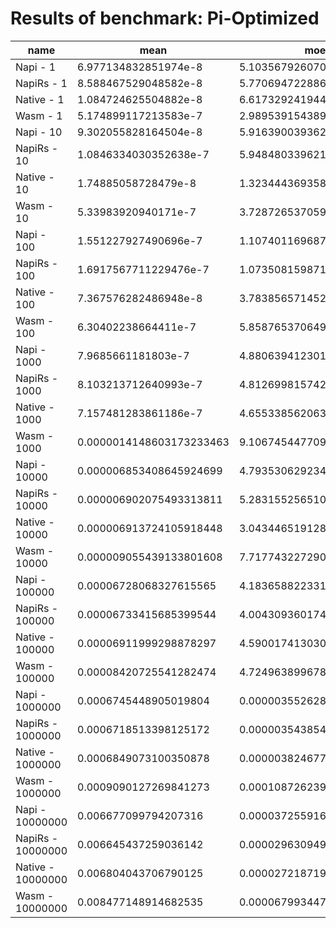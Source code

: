# Results of benchmark: Pi-Optimized

|name|mean|moe|
|----|----|----|
|Napi - 1|6.977134832851974e-8|5.103567926070863e-10|
|NapiRs - 1|8.588467529048582e-8|5.77069472288637e-10|
|Native - 1|1.084724625504882e-8|6.61732924194467e-11|
|Wasm - 1|5.174899117213583e-7|2.989539154389309e-9|
|Napi - 10|9.302055828164504e-8|5.916390039362963e-10|
|NapiRs - 10|1.0846334030352638e-7|5.948480339621788e-10|
|Native - 10|1.74885058728479e-8|1.3234443693581934e-10|
|Wasm - 10|5.33983920940171e-7|3.728726537059037e-9|
|Napi - 100|1.551227927490696e-7|1.107401169687221e-9|
|NapiRs - 100|1.6917567711229476e-7|1.0735081598718881e-9|
|Native - 100|7.367576282486948e-8|3.783856571452934e-10|
|Wasm - 100|6.30402238664411e-7|5.858765370649169e-9|
|Napi - 1000|7.9685661181803e-7|4.8806394123019666e-9|
|NapiRs - 1000|8.103213712640993e-7|4.812699815742336e-9|
|Native - 1000|7.157481283861186e-7|4.655338562063921e-9|
|Wasm - 1000|0.0000014148603173233463|9.106745447709301e-9|
|Napi - 10000|0.000006853408645924699|4.793530629234572e-8|
|NapiRs - 10000|0.000006902075493313811|5.283155256510024e-8|
|Native - 10000|0.000006913724105918448|3.043446519128781e-8|
|Wasm - 10000|0.000009055439133801608|7.717743227290694e-8|
|Napi - 100000|0.00006728068327615565|4.1836588223312194e-7|
|NapiRs - 100000|0.00006733415685399544|4.004309360174675e-7|
|Native - 100000|0.00006911999298878297|4.5900174130309495e-7|
|Wasm - 100000|0.00008420725541282474|4.72496389967841e-7|
|Napi - 1000000|0.0006745448905019804|0.0000035526284073567765|
|NapiRs - 1000000|0.0006718513398125172|0.0000035438545847657805|
|Native - 1000000|0.0006849073100350878|0.000003824677772248381|
|Wasm - 1000000|0.0009090127269841273|0.00010872623955280576|
|Napi - 10000000|0.006677099794207316|0.000037255916123127244|
|NapiRs - 10000000|0.006645437259036142|0.00002963094934329783|
|Native - 10000000|0.006804043706790125|0.000027218719049024704|
|Wasm - 10000000|0.008477148914682535|0.00006799344746502002|
